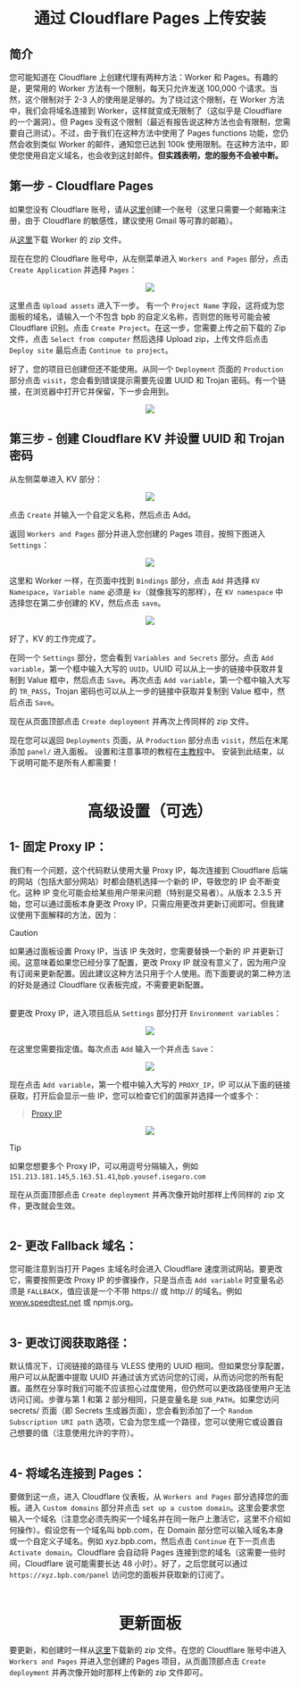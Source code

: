 <h1 align="center">通过 Cloudflare Pages 上传安装</h1>

## 简介
您可能知道在 Cloudflare 上创建代理有两种方法：Worker 和 Pages。有趣的是，更常用的 Worker 方法有一个限制，每天只允许发送 100,000 个请求。当然，这个限制对于 2-3 人的使用是足够的。为了绕过这个限制，在 Worker 方法中，我们会将域名连接到 Worker，这样就变成无限制了（这似乎是 Cloudflare 的一个漏洞）。但 Pages 没有这个限制（最近有报告说这种方法也会有限制，您需要自己测试）。不过，由于我们在这种方法中使用了 Pages functions 功能，您仍然会收到类似 Worker 的邮件，通知您已达到 100k 使用限制。在这种方法中，即使您使用自定义域名，也会收到这封邮件。**但实践表明，您的服务不会被中断。**

## 第一步 - Cloudflare Pages
如果您没有 Cloudflare 账号，请从[这里](https://dash.cloudflare.com/sign-up)创建一个账号（这里只需要一个邮箱来注册，由于 Cloudflare 的敏感性，建议使用 Gmail 等可靠的邮箱）。

从[这里](https://github.com/Starry-Sky-World/BPB-Chinese/releases/latest/download/worker.zip)下载 Worker 的 zip 文件。

现在在您的 Cloudflare 账号中，从左侧菜单进入 `Workers and Pages` 部分，点击 `Create Application` 并选择 `Pages`：

<p align="center">
  <img src="assets/images/Pages_application.jpg">
</p>

这里点击 `Upload assets` 进入下一步。
有一个 `Project Name` 字段，这将成为您面板的域名，请输入一个不包含 bpb 的自定义名称，否则您的账号可能会被 Cloudflare 识别。点击 `Create Project`。在这一步，您需要上传之前下载的 Zip 文件，点击 `Select from computer` 然后选择 Upload zip，上传文件后点击 `Deploy site` 最后点击 `Continue to project`。

好了，您的项目已创建但还不能使用。从同一个 `Deployment` 页面的 `Production` 部分点击 `visit`，您会看到错误提示需要先设置 UUID 和 Trojan 密码。有一个链接，在浏览器中打开它并保留，下一步会用到。

<p align="center">
  <img src="assets/images/Generate_secrets.jpg">
</p>

## 第三步 - 创建 Cloudflare KV 并设置 UUID 和 Trojan 密码
从左侧菜单进入 KV 部分：

<p align="center">
  <img src="assets/images/Nav_dash_kv.jpg">
</p>

点击 `Create` 并输入一个自定义名称，然后点击 Add。

返回 `Workers and Pages` 部分并进入您创建的 Pages 项目，按照下图进入 `Settings`：

<p align="center">
  <img src="assets/images/Settings_functions.jpg">
</p>

这里和 Worker 一样，在页面中找到 `Bindings` 部分，点击 `Add` 并选择 `KV Namespace`，`Variable name` 必须是 `kv`（就像我写的那样），在 `KV namespace` 中选择您在第二步创建的 KV，然后点击 `save`。

<p align="center">
  <img src="assets/images/Pages_bind_kv.jpg">
</p>

好了，KV 的工作完成了。

在同一个 `Settings` 部分，您会看到 `Variables and Secrets` 部分。点击 `Add variable`，第一个框中输入大写的 `UUID`，UUID 可以从上一步的链接中获取并复制到 Value 框中，然后点击 `Save`。再次点击 `Add variable`，第一个框中输入大写的 `TR_PASS`，Trojan 密码也可以从上一步的链接中获取并复制到 Value 框中，然后点击 `Save`。

现在从页面顶部点击 `Create deployment` 并再次上传同样的 zip 文件。

现在您可以返回 `Deployments` 页面，从 `Production` 部分点击 `visit`，然后在末尾添加 `panel/` 进入面板。
设置和注意事项的教程在[主教程](configuration_zh.md)中。
安装到此结束，以下说明可能不是所有人都需要！
<br><br>
<h1 align="center">高级设置（可选）</h1>

## 1- 固定 Proxy IP：

我们有一个问题，这个代码默认使用大量 Proxy IP，每次连接到 Cloudflare 后端的网站（包括大部分网站）时都会随机选择一个新的 IP，导致您的 IP 会不断变化。这种 IP 变化可能会给某些用户带来问题（特别是交易者）。从版本 2.3.5 开始，您可以通过面板本身更改 Proxy IP，只需应用更改并更新订阅即可。但我建议使用下面解释的方法，因为：

> [!CAUTION]
> 如果通过面板设置 Proxy IP，当该 IP 失效时，您需要替换一个新的 IP 并更新订阅。这意味着如果您已经分享了配置，更改 Proxy IP 就没有意义了，因为用户没有订阅来更新配置。因此建议这种方法只用于个人使用。而下面要说的第二种方法的好处是通过 Cloudflare 仪表板完成，不需要更新配置。
<br><br>

要更改 Proxy IP，进入项目后从 `Settings` 部分打开 `Environment variables`：

<p align="center">
  <img src="assets/images/Pages_env_vars.jpg">
</p>

在这里您需要指定值。每次点击 `Add` 输入一个并点击 `Save`：

<p align="center">
  <img src="assets/images/Pages_add_variables.jpg">
</p>

现在点击 `Add variable`，第一个框中输入大写的 `PROXY_IP`，IP 可以从下面的链接获取，打开后会显示一些 IP，您可以检查它们的国家并选择一个或多个：

>[Proxy IP](https://www.nslookup.io/domains/bpb.yousef.isegaro.com/dns-records/)

<p align="center">
  <img src="assets/images/Proxy_ips.jpg">
</p>

> [!TIP]
> 如果您想要多个 Proxy IP，可以用逗号分隔输入，例如 `151.213.181.145`,`5.163.51.41`,`bpb.yousef.isegaro.com`

现在从页面顶部点击 `Create deployment` 并再次像开始时那样上传同样的 zip 文件，更改就会生效。
<br><br>

## 2- 更改 Fallback 域名：

您可能注意到当打开 Pages 主域名时会进入 Cloudflare 速度测试网站。要更改它，需要按照更改 Proxy IP 的步骤操作，只是当点击 `Add variable` 时变量名必须是 `FALLBACK`，值应该是一个不带 https:// 或 http:// 的域名。例如 www.speedtest.net 或 npmjs.org。
<br><br>

## 3- 更改订阅获取路径：

默认情况下，订阅链接的路径与 VLESS 使用的 UUID 相同。但如果您分享配置，用户可以从配置中提取 UUID 并通过该方式访问您的订阅，从而访问您的所有配置。虽然在分享时我们可能不应该担心过度使用，但仍然可以更改路径使用户无法访问订阅。步骤与第 1 和第 2 部分相同，只是变量名是 `SUB_PATH`。如果您访问 secrets/ 页面（即 Secrets 生成器页面），您会看到添加了一个 `Random Subscription URI path` 选项，它会为您生成一个路径，您可以使用它或设置自己想要的值（注意使用允许的字符）。
<br><br>

## 4- 将域名连接到 Pages：

要做到这一点，进入 Cloudflare 仪表板，从 `Workers and Pages` 部分选择您的面板。进入 `Custom domains` 部分并点击 `set up a custom domain`。这里会要求您输入一个域名（注意您必须先购买一个域名并在同一账户上激活它，这里不介绍如何操作）。假设您有一个域名叫 bpb.com，在 Domain 部分您可以输入域名本身或一个自定义子域名。例如 xyz.bpb.com，然后点击 `Continue` 在下一页点击 `Activate domain`。Cloudflare 会自动将 Pages 连接到您的域名（这需要一些时间，Cloudflare 说可能需要长达 48 小时）。好了，之后您就可以通过 `https://xyz.bpb.com/panel` 访问您的面板并获取新的订阅了。
<br><br>

<h1 align="center">更新面板</h1>

要更新，和创建时一样从[这里](https://github.com/Starry-Sky-World/BPB-Chinese/releases/latest/download/worker.zip)下载新的 zip 文件。在您的 Cloudflare 账号中进入 `Workers and Pages` 并进入您创建的 Pages 项目，从页面顶部点击 `Create deployment` 并再次像开始时那样上传新的 zip 文件即可。 